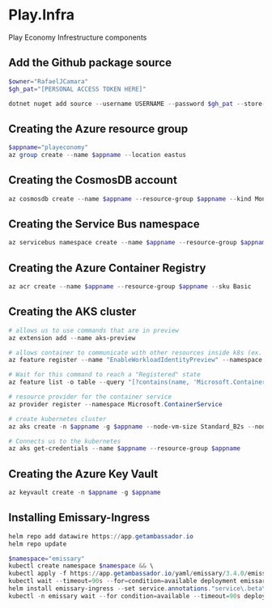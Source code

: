# Play.Infra
Play Economy Infrestructure components

## Add the Github package source
```powershell
$owner="RafaelJCamara"
$gh_pat="[PERSONAL ACCESS TOKEN HERE]"

dotnet nuget add source --username USERNAME --password $gh_pat --store-password-in-clear-text --name github "https://nuget.pkg.github.com/$owner/index.json"
```

## Creating the Azure resource group
```powershell
$appname="playeconomy"
az group create --name $appname --location eastus
```

## Creating the CosmosDB account
```powershell
az cosmosdb create --name $appname --resource-group $appname --kind MongoDB --enable-free-tier
```

## Creating the Service Bus namespace
```powershell
az servicebus namespace create --name $appname --resource-group $appname --sku Standard
```

## Creating the Azure Container Registry
```powershell
az acr create --name $appname --resource-group $appname --sku Basic
```

## Creating the AKS cluster
```powershell
# allows us to use commands that are in preview
az extension add --name aks-preview

# allows container to communicate with other resources inside k8s (ex. message queue)
az feature register --name "EnableWorkloadIdentityPreview" --namespace "Microsoft.ContainerService"

# Wait for this command to reach a "Registered" state
az feature list -o table --query "[?contains(name, 'Microsoft.ContainerService/EnableWorkloadIdentityPreview')].{Name:name,State:properties.state}"

# resource provider for the container service
az provider register --namespace Microsoft.ContainerService

# create kubernetes cluster
az aks create -n $appname -g $appname --node-vm-size Standard_B2s --node-count 2 --attach-acr $appname --enable-oidc-issuer --enable-workload-identity

# Connects us to the kubernetes
az aks get-credentials --name $appname --resource-group $appname
```

## Creating the Azure Key Vault
```powershell
az keyvault create -n $appname -g $appname
```

## Installing Emissary-Ingress
```powershell
helm repo add datawire https://app.getambassador.io
helm repo update

$namespace="emissary"
kubectl create namespace $namespace && \
kubectl apply -f https://app.getambassador.io/yaml/emissary/3.4.0/emissary-crds.yaml
kubectl wait --timeout=90s --for=condition=available deployment emissary-apiext -n emissary-system
helm install emissary-ingress --set service.annotations."service\.beta\.kubernetes\.io/azure-dns-label-name"=$appname --namespace emissary datawire/emissary-ingress && \
kubectl -n emissary wait --for condition=available --timeout=90s deploy -lapp.kubernetes.io/instance=emissary-ingress
```